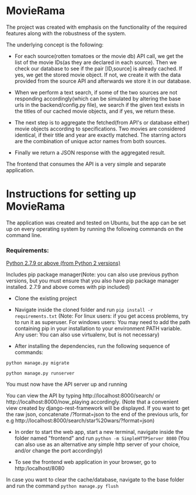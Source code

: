 # MovieRama #

The project was created with emphasis on the functionality of the required features along with the robustness of the system.

The underlying concept is the following:

* For each source(rotten tomatoes or the movie db) API call, we get the list of the movie IDs(as they are declared in each source). Then we check our database to see if the pair [ID,source] is already cached. If yes, we get the stored movie object. If not, we create it with the data provided from the source API and afterwards we store it in our database.

* When we perform a text search, if some of the two sources are not responding accordingly(which can be simulated by altering the base urls in the backend/config.py file), we search if the given text exists in the titles of our cached movie objects, and if yes, we return these.

* The next step is to aggregate the fetched(from API's or database either) movie objects according to specifications. Two movies are considered identical, if their title and year are exactly matched. The starring actors are the combination of unique actor names from both sources.

* Finally we return a JSON response with the aggregated result.

The frontend that consumes the API is a very simple and separate application. 


# Instructions for setting up MovieRama #
The application was created and tested on Ubuntu, but the app can be set up on every operating system by running the following commands on the command line.

### Requirements: 
[Python 2.7.9 or above (from Python 2 versions)](https://www.python.org/downloads) 

Includes pip package manager(Note: you can also use previous python versions, but you must ensure that you also have pip package manager installed. 2.7.9 and above comes with pip included)

* Clone the existing project

* Navigate inside the cloned folder and run
`pip install -r requirements.txt`
(Note: For linux users: if you get access problems, try to run it as superuser. For windows users: You may need to add the path containing pip in your installation to your environment PATH variable. Any user: You can also use virtualenv, but is not necessary)

* After installing the dependencies, run the following sequence of commands:

`python manage.py migrate`

`python manage.py runserver`

You must now have the API server up and running

You can view the API by typing http://localhost:8000/search/<text to search> or http://localhost:8000/now_playing accordingly.
(Note that a convenient view created by django-rest-framework will be displayed. If you want to get the raw json, concatenate /?format=json to the end of the previous urls, for e.g http://localhost:8000/search/star%20wars/?format=json)

* In order to start the web app, start a new terminal, navigate inside the folder named "frontend"  and run 
`python -m SimpleHTTPServer 8080`
(You can also use as an alternative any simple http server of your choice, and/or change the port accordingly)

* To see the frontend web application in your browser, go to http:/localhost/8080

In case you want to clear the cache/database, navigate to the base folder and run the command 
`python manage.py flush`
